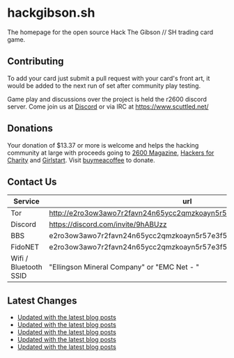 # hackgibson.sh
The homepage for the open source Hack The Gibson // SH trading card game.


## Contributing

To add your card just submit a pull request with your card's front art, it would be added to the next run of set after community play testing.

Game play and discussions over the project is held the r2600 discord server. Come join us at [Discord](https://discord.com/invite/9hABUzz) or via IRC at https://www.scuttled.net/


## Donations

Your donation of $13.37 or more is welcome and helps the hacking community at large with proceeds going to [2600 Magazine](https://2600.com/), [Hackers for Charity](https://hackersforcharity.org) and [Girlstart](https://girlstart.org).  Visit [buymeacoffee](https://www.buymeacoffee.com/hackgibson.sh) to donate.


## Contact Us

Service | url
-|-
Tor | http://e2ro3ow3awo7r2favn24n65ycc2qmzkoayn5r57e3f56nvjwdcgg32ad.onion
Discord | https://discord.com/invite/9hABUzz
BBS | e2ro3ow3awo7r2favn24n65ycc2qmzkoayn5r57e3f56nvjwdcgg32ad.onion:23
FidoNET | e2ro3ow3awo7r2favn24n65ycc2qmzkoayn5r57e3f56nvjwdcgg32ad.onion:24554
Wifi / Bluetooth SSID | "Ellingson Mineral Company" or "EMC Net - <fidonet address>"

## Latest Changes
<!-- BLOG-POST-LIST:START -->
- [Updated with the latest blog posts](https://github.com/DFW2600/hackgibson.sh/commit/77882913e3020a600a4abe4a3ee9f38d7a44bb33)
- [Updated with the latest blog posts](https://github.com/DFW2600/hackgibson.sh/commit/d9bc88c4db0501f1810ef38beb742b5a8c4b8e83)
- [Updated with the latest blog posts](https://github.com/DFW2600/hackgibson.sh/commit/d29530927857af69f42f92e9639484b8ffb62f4d)
- [Updated with the latest blog posts](https://github.com/DFW2600/hackgibson.sh/commit/85af23817c6c8b6685cea69a7eabed7d6b5ac82f)
- [Updated with the latest blog posts](https://github.com/DFW2600/hackgibson.sh/commit/7ea2dd38128d8537efed2d53d14a937c5c97f054)
<!-- BLOG-POST-LIST:END -->
